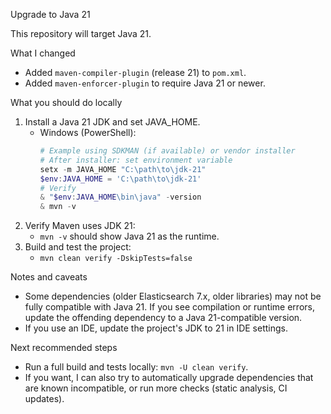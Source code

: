 Upgrade to Java 21

This repository will target Java 21.

What I changed
- Added `maven-compiler-plugin` (release 21) to `pom.xml`.
- Added `maven-enforcer-plugin` to require Java 21 or newer.

What you should do locally
1. Install a Java 21 JDK and set JAVA_HOME.
   - Windows (PowerShell):
     ```powershell
     # Example using SDKMAN (if available) or vendor installer
     # After installer: set environment variable
     setx -m JAVA_HOME "C:\path\to\jdk-21"
     $env:JAVA_HOME = 'C:\path\to\jdk-21'
     # Verify
     & "$env:JAVA_HOME\bin\java" -version
     & mvn -v
     ```
2. Verify Maven uses JDK 21:
   - `mvn -v` should show Java 21 as the runtime.
3. Build and test the project:
   - `mvn clean verify -DskipTests=false`

Notes and caveats
- Some dependencies (older Elasticsearch 7.x, older libraries) may not be fully compatible with Java 21. If you see compilation or runtime errors, update the offending dependency to a Java 21-compatible version.
- If you use an IDE, update the project's JDK to 21 in IDE settings.

Next recommended steps
- Run a full build and tests locally: `mvn -U clean verify`.
- If you want, I can also try to automatically upgrade dependencies that are known incompatible, or run more checks (static analysis, CI updates).
